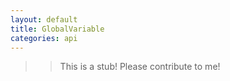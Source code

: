 ```yaml
---
layout: default
title: GlobalVariable
categories: api
---
```


>>This is a stub!  Please contribute to me!
